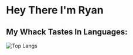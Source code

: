 # Hey There I'm Ryan

## My Whack Tastes In Languages:
![Top Langs](https://github-readme-stats.vercel.app/api/top-langs/?username=00ryanwelzel&layout=compact)



<!--
**00ryanwelzel/00ryanwelzel** is a ✨ _special_ ✨ repository because its `README.md` (this file) appears on your GitHub profile.

Here are some ideas to get you started:

- 🔭 I’m currently working on ...
- 🌱 I’m currently learning ...
- 👯 I’m looking to collaborate on ...
- 🤔 I’m looking for help with ...
- 💬 Ask me about ...
- 📫 How to reach me: ...
- 😄 Pronouns: ...
- ⚡ Fun fact: ...
-->
